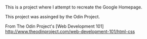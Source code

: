 This is a project where I attempt to recreate the Google Homepage.

This project was assinged by the Odin Project.

From The Odin Project's [Web Development 101]
http://www.theodinproject.com/web-development-101/html-css

